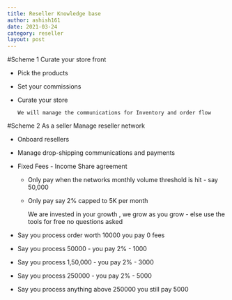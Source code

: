 ```yaml
---
title: Reseller Knowledge base  
author: ashish161
date: 2021-03-24
category: reseller
layout: post
---
```



#Scheme 1
Curate your store front 
- Pick the products 
- Set your commissions 
- Curate your store 

      We will manage the communications for Inventory and order flow    


#Scheme 2
As a seller 
Manage reseller network 

- Onboard resellers 
- Manage drop-shipping communications and payments
- Fixed Fees - Income Share agreement 
    - Only pay when the networks monthly volume threshold is hit - say 50,000 
    - Only pay say 2% capped to 5K per month 


      We are invested in your growth , we grow as you grow -  else use the tools for free no questions asked 
 
-  Say you process order worth 10000 you pay 0 fees 
-  Say  you process 50000 - you pay 2% - 1000
-  Say you process 1,50,000 - you pay 2%   - 3000 
-  Say you process 250000 - you pay 2%  - 5000 
-  Say you process anything above 250000 you still pay 5000



